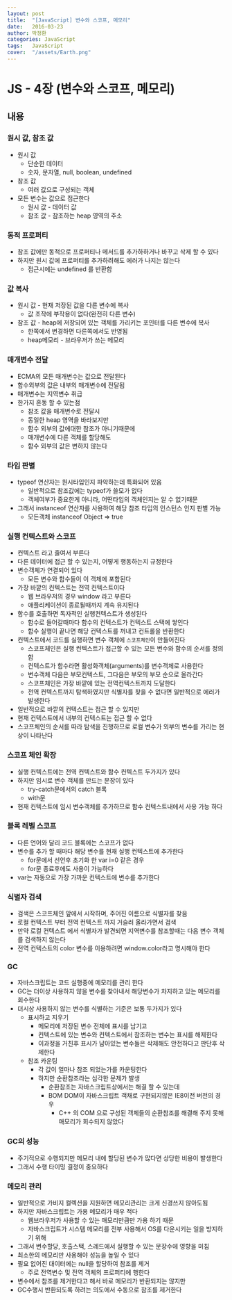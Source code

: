 ```yaml
---
layout: post
title:  "[JavaScript] 변수와 스코프, 메모리"
date:   2016-03-23
author: 박정환
categories: JavaScript
tags:	JavaScript
cover:  "/assets/Earth.png"
---
```

# JS  - 4장 (변수와 스코프, 메모리)

## 내용
### 원시 값, 참조 값
* 원시 값 
	* 단순한 데이터
	* 숫자, 문자열, null, boolean, undefined
* 참조 값
	* 여러 값으로 구성되는 객체
* 모든 변수는 값으로 접근한다
	* 원시 값 - 데이터 값
	* 참조 값 - 참조하는 heap 영역의 주소


### 동적 프로퍼티
* 참조 값에만 동적으로 프로퍼티나 메서드를 추가하하거나 바꾸고 삭제 할 수 있다
* 하지만 원시 값에 프로퍼티를 추가하려해도 에러가 나지는 않는다
	* 접근시에는 undefined 를 반환함

### 값 복사
* 원시 값 - 현재 저장된 값을 다른 변수에 복사
	* 값 조작에 부작용이 없다(완전히 다른 변수)
* 참조 값 - heap에 저장되어 있는 객체를 가리키는 포인터를 다른 변수에 복사
	* 한쪽에서 변경하면 다른쪽에서도 반영됨
	* heap메모리 - 브라우저가 쓰는 메모리

### 매개변수 전달
* ECMA의 모든 매개변수는 값으로 전달된다
* 함수외부의 값은 내부의 매개변수에 전달됨
* 매개변수는 지역변수 취급
* 한가지 혼동 할 수 있는점
	* 참조 값을 매개변수로 전달시 
	* 동일한 heap 영역을 바라보지만
	* 함수 외부의 값에대한 참조가 아니기때문에
	* 매개변수에 다른 객체를 할당해도
	* 함수 외부의 값은 변하지 않는다

### 타입 판별
* typeof 연산자는 원시타입인지 파악하는데 특화되어 있음
	* 일반적으로 참조값에는 typeof가 쓸모가 없다
	* 객체여부가 중요한게 아니라, 어떤타입의 객체인지는 알 수 없기때문
* 그래서 instanceof 연산자를 사용하여 해당 참조 타입의 인스턴스 인지 판별 가능
	* 모든객체 instanceof Object  => true

### 실행 컨텍스트와 스코프
* 컨텍스트 라고 줄여서 부른다
* 다른 데이터에 접근 할 수 있는지, 어떻게 행동하는지 규정한다
* 변수객체가 연결되어 있다
	* 모든 변수와 함수들이 이 객체에 포함된다
* 가장 바깥의 컨텍스트는 전역 컨텍스트이다
	* 웹 브라우저의 경우 window 라고 부른다
	* 애플리케이션이 종료될때까지 계속 유지된다
* 함수를 호출하면 독자적인 실행컨텍스트가 생성된다
	* 함수로 들어갈때마다 함수의 컨텍스트가  컨텍스트 스택에 쌓인다
	* 함수 실행이 끝나면 해당 컨텍스트를 꺼내고 컨트롤을 반환한다
* 컨텍스트에서 코드를 실행하면 변수 객체에 `스코프체인`이 만들어진다
	* 스코프체인은 실행 컨텍스트가 접근할 수 있는 모든 변수와 함수의 순서를 정의함
	* 컨텍스트가 함수라면 활성화객체(arguments)를 변수객체로 사용한다
	* 변수객체 다음은 부모컨텍스트, 그다음은 부모의 부모 순으로 올라간다
	* 스코프체인은 가장 바깥에 있는 전역컨텍스트까지 도달한다
	* 전역 컨텍스트까지 탐색하였지만 식별자를 찾을 수 없다면 일반적으로 에러가 발생한다
* 일반적으로 바깥의 컨텍스트는 접근 할 수 있지만
* 현재 컨텍스트에서 내부의 컨텍스트는 접근 할 수 없다
* 스코프체인의 순서를 따라 탐색을 진행하므로 로컬 변수가 외부의 변수를 가리는 현상이 나타난다

### 스코프 체인 확장
* 실행 컨텍스트에는 전역 컨텍스트와 함수 컨텍스트 두가지가 있다
* 하지만 임시로 변수 객체를 만드는 문장이 있다
	* try-catch문에서의 catch 블록
	* with문
* 현재 컨텍스트에 임시 변수객체를 추가하므로 함수 컨텍스트내에서 사용 가능 하다

### 블록 레벨 스코프
* 다른 언어와 달리 코드 블록에는 스코프가 없다
* 변수를 추가 할 때마다 해당 변수를 현재 실행 컨텍스트에 추가한다
	* for문에서 선언후 초기화 한 var i=0 같은 경우
	* for문 종료후에도 사용이 가능하다
* var는 자동으로 가장 가까운 컨텍스트에 변수를 추가한다

### 식별자 검색
* 검색은 스코프체인 앞에서 시작하며, 주어진 이름으로 식별자를 찾음
* 로컬 컨텍스트 부터 전역 컨텍스트 까지 거슬러 올라가면서 검색
* 만약 로컬 컨텍스트 에서 식별자가 발견되면 지역변수를 참조할때는 다음 변수 객체를 검색하지 않는다
* 전역 컨텍스트의 color 변수를 이용하려면 window.color라고 명시해야 한다

### GC
* 자바스크립트는 코드 실행중에 메모리를 관리 한다
* GC는 더이상 사용하지 않을 변수를 찾아내서 해당변수가 차지하고 있는 메모리를 회수한다
* 더시상 사용하지 않는 변수를 식별하는 기준은 보통 두가지가 있다
	* 표시하고 지우기
		* 메모리에 저장된 변수 전체에 표시를 남기고
		* 컨텍스트에 있는 변수와 컨텍스트에서 참조하는 변수는 표시를 해제한다
		* 이과정을 거친후 표시가 남아있는 변수들은 삭제해도 안전하다고 판단후 삭제한다
    * 참조 카운팅
	    * 각 값이 얼마나 참조 되었는가를 카운팅한다
	    * 하지만 순환참조라는 심각한 문제가 발생
		    * 순환참조는 자바스크립트상에서는 해결 할 수 있는데
		    * BOM DOM이 자바스크립트 객채로 구현되지않은 IE8이전 버전의 경우
			    * C++  의 COM 으로 구성된 객체들의 순환참조를 해결해 주지 못해 매모리가 회수되지 않았다

### GC의 성능
* 주기적으로 수행되지만 메모리 내에 할당된 변수가 많다면 상당한 비용이 발생한다
* 그래서 수행 타이밍 결정이 중요하다

### 메모리 관리
* 일반적으로 가비지 컬렉션을 지원하면 메모리관리는 크게 신경쓰지 않아도됨
* 하지만 자바스크립트는 가용 메모리가 매우 적다
	* 웹브라우저가 사용할 수 있는 매모리만큼만 가용 하기 때문
	* 자바스크립트가 시스템 메모리를 전부 사용해서 OS를 다운시키는 일을 방지하기 위해
*  그래서 변수할당, 호출스택, 스레드에서 실행할 수 있는 문장수에 영향을 미침
*  최소한의 메모리만 사용해야 성능을 높일 수 있다
*  필요 없어진 대이터에는 null을 할당하여 참조를 제거
	*  주로 전역변수 및 전역 객체의 프로퍼티에 행한다
*  변수에서 참조를 제거한다고 해서 바로 메모리가 반환되지는 않지만
*  GC수행시 반환되도록 하려는 의도에서 수동으로 참조를 제거한다
